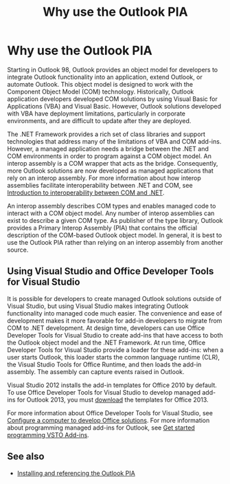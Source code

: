﻿---
title: Why use the Outlook PIA
TOCTitle: Why use the Outlook PIA
ms:assetid: 5cc9085e-7c97-4698-8cb9-e33e427c02e7
ms:contentKeyID: 55119773
ms.date: 07/24/2014
mtps_version: v=office.15
---

# Why use the Outlook PIA

Starting in Outlook 98, Outlook provides an object model for developers to integrate Outlook functionality into an application, extend Outlook, or automate Outlook. This object model is designed to work with the Component Object Model (COM) technology. Historically, Outlook application developers developed COM solutions by using Visual Basic for Applications (VBA) and Visual Basic. However, Outlook solutions developed with VBA have deployment limitations, particularly in corporate environments, and are difficult to update after they are deployed.

The .NET Framework provides a rich set of class libraries and support technologies that address many of the limitations of VBA and COM add-ins. However, a managed application needs a bridge between the .NET and COM environments in order to program against a COM object model. An interop assembly is a COM wrapper that acts as the bridge. Consequently, more Outlook solutions are now developed as managed applications that rely on an interop assembly. For more information about how interop assemblies facilitate interoperability between .NET and COM, see [Introduction to interoperability between COM and .NET](introduction-to-interoperability-between-com-and-net.md).

An interop assembly describes COM types and enables managed code to interact with a COM object model. Any number of interop assemblies can exist to describe a given COM type. As publisher of the type library, Outlook provides a Primary Interop Assembly (PIA) that contains the official description of the COM-based Outlook object model. In general, it is best to use the Outlook PIA rather than relying on an interop assembly from another source.

## Using Visual Studio and Office Developer Tools for Visual Studio

It is possible for developers to create managed Outlook solutions outside of Visual Studio, but using Visual Studio makes integrating Outlook functionality into managed code much easier. The convenience and ease of development makes it more favorable for add-in developers to migrate from COM to .NET development. At design time, developers can use Office Developer Tools for Visual Studio to create add-ins that have access to both the Outlook object model and the .NET Framework. At run time, Office Developer Tools for Visual Studio provide a loader for these add-ins: when a user starts Outlook, this loader starts the common language runtime (CLR), the Visual Studio Tools for Office Runtime, and then loads the add-in assembly. The assembly can capture events raised in Outlook.

Visual Studio 2012 installs the add-in templates for Office 2010 by default. To use Office Developer Tools for Visual Studio to develop managed add-ins for Outlook 2013, you must [download](http://aka.ms/officedevtoolsforvs2012) the templates for Office 2013.

For more information about Office Developer Tools for Visual Studio, see [Configure a computer to develop Office solutions](https://docs.microsoft.com/visualstudio/vsto/how-to-configure-a-computer-to-develop-office-solutions?view=vs-2017). For more information about programming managed add-ins for Outlook, see [Get started programming VSTO Add-ins](https://docs.microsoft.com/visualstudio/vsto/getting-started-programming-vsto-add-ins?view=vs-2017).

## See also

- [Installing and referencing the Outlook PIA](installing-and-referencing-the-outlook-pia.md)

